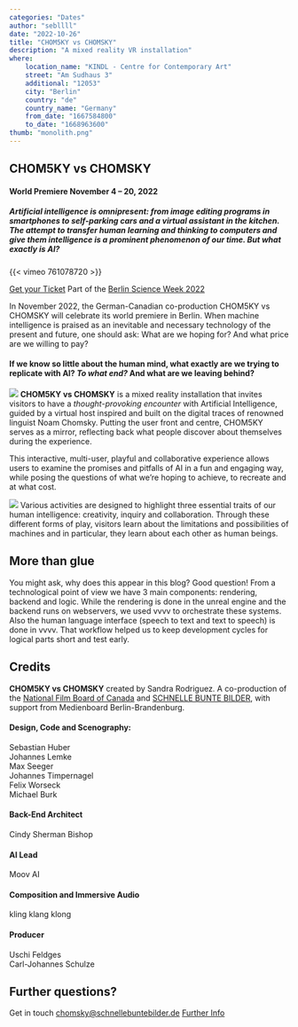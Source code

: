```yaml
---
categories: "Dates"
author: "sebllll"
date: "2022-10-26"
title: "CHOM5KY vs CHOMSKY"
description: "A mixed reality VR installation"
where: 
    location_name: "KINDL - Centre for Contemporary Art"
    street: "Am Sudhaus 3"
    additional: "12053"
    city: "Berlin"
    country: "de"
    country_name: "Germany"
    from_date: "1667584800"
    to_date: "1668963600"
thumb: "monolith.png"
---
```

## CHOM5KY vs CHOMSKY

#### World Premiere November 4 – 20, 2022

##### _Artificial intelligence is omnipresent: from image editing programs in smartphones to self-parking cars and a virtual assistant in the kitchen. The attempt to transfer human learning and thinking to computers and give them intelligence is a prominent phenomenon of our time. But what exactly is AI?_

{{< vimeo 761078720 >}}

[Get your Ticket](https://www.eventim-light.com/de/a/632b38fc52067d67e8f25343/)
Part of the [Berlin Science Week 2022](https://berlinscienceweek.com/)

In November 2022, the German-Canadian co-production CHOM5KY vs CHOMSKY will celebrate its world premiere in Berlin. When machine intelligence is praised as an inevitable and necessary technology of the present and future, one should ask: What are we hoping for? And what price are we willing to pay?

#### If we know so little about the human mind, what exactly are we trying to replicate with AI? _To what end?_ And what are we leaving behind?

![](person.jpg) 
**CHOM5KY vs CHOMSKY** is a mixed reality installation that invites visitors to have a _thought-provoking encounter_ with Artificial Intelligence, guided by a virtual host inspired and built on the digital traces of renowned linguist Noam Chomsky. Putting the user front and centre, CHOM5KY serves as a mirror, reflecting back what people discover about themselves during the experience.

This interactive, multi-user, playful and collaborative experience allows users to examine the promises and pitfalls of AI in a fun and engaging way, while posing the questions of what we’re hoping to achieve, to recreate and at what cost.

![](tree.png) 
Various activities are designed to highlight three essential traits of our human intelligence: creativity, inquiry and collaboration. Through these different forms of play, visitors learn about the limitations and possibilities of machines and in particular, they learn about each other as human beings.

## More than glue
You might ask, why does this appear in this blog? 
Good question! From a technological point of view we have 3 main components: rendering, backend and logic. While the rendering is done in the unreal engine and the backend runs on webservers, we used vvvv to orchestrate these systems. Also the human language interface (speech to text and text to speech) is done in vvvv. That workflow helped us to keep development cycles for logical parts short and test early.

## Credits
**CHOM5KY vs CHOMSKY** created by Sandra Rodriguez. A co-production of the [National Film Board of Canada](https://www.nfb.ca/) and [SCHNELLE BUNTE BILDER](https://schnellebuntebilder.de), with support from Medienboard Berlin-Brandenburg.

#### Design, Code and Scenography:
Sebastian Huber  
Johannes Lemke  
Max Seeger  
Johannes Timpernagel  
Felix Worseck  
Michael Burk

#### Back-End Architect
Cindy Sherman Bishop

#### AI Lead
Moov AI

#### Composition and Immersive Audio
kling klang klong 

#### Producer
Uschi Feldges  
Carl-Johannes Schulze

## Further questions?
Get in touch [chomsky@schnellebuntebilder.de](mailto:chomsky@schnellebuntebilder.de)
[Further Info](https://schnellebuntebilder.de/chom5ky/)